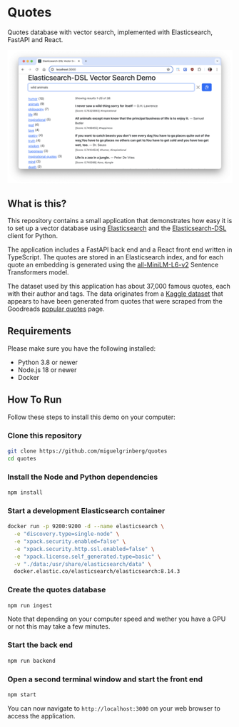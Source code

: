 # Quotes
Quotes database with vector search, implemented with Elasticsearch, FastAPI and
React.

![Quotes app screenshot](screenshot.png)

## What is this?

This repository contains a small application that demonstrates how easy it is
to set up a vector database using [Elasticsearch](https://www.elastic.co/elasticsearch)
and the [Elasticsearch-DSL](https://elasticsearch-dsl.readthedocs.io/) client
for Python.

The application includes a FastAPI back end and a React front end written in
TypeScript. The quotes are stored in an Elasticsearch index, and for each quote
an embedding is generated using the
[all-MiniLM-L6-v2](https://huggingface.co/sentence-transformers/all-MiniLM-L6-v2)
Sentence Transformers model.

The dataset used by this application has about 37,000 famous quotes, each with
their author and tags. The data originates from a
[Kaggle dataset](https://www.kaggle.com/datasets/akmittal/quotes-dataset) that
appears to have been generated from quotes that were scraped from the Goodreads
[popular quotes](https://www.goodreads.com/quotes) page.

## Requirements

Please make sure you have the following installed:

- Python 3.8 or newer
- Node.js 18 or newer
- Docker

## How To Run

Follow these steps to install this demo on your computer:

### Clone this repository

```bash
git clone https://github.com/miguelgrinberg/quotes
cd quotes
```

### Install the Node and Python dependencies

```bash
npm install
```

### Start a development Elasticsearch container

```bash
docker run -p 9200:9200 -d --name elasticsearch \
  -e "discovery.type=single-node" \
  -e "xpack.security.enabled=false" \
  -e "xpack.security.http.ssl.enabled=false" \
  -e "xpack.license.self_generated.type=basic" \
  -v "./data:/usr/share/elasticsearch/data" \
  docker.elastic.co/elasticsearch/elasticsearch:8.14.3
```

### Create the quotes database

```bash
npm run ingest
```

Note that depending on your computer speed and wether you have a GPU or not this
may take a few minutes.

### Start the back end

```bash
npm run backend
```

### Open a second terminal window and start the front end

```bash
npm start
```

You can now navigate to `http://localhost:3000` on your web browser to access
the application.
